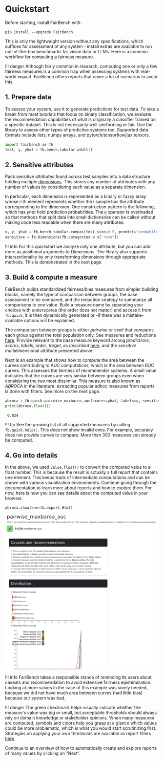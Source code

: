 # Quickstart

Before starting, install FairBench with:

```shell
pip install --upgrade FairBench
```

This is only the lightweight version without any specifications,
which suffices for assessment of any system - install extras are
available to run out-of-the-box benchmarks for vision data or LLMs.
Here is a common workflow for computing a fairness measure.

!!! danger
    Although fairly common in research, computing one
    or only a few fairness measures is a common trap when assessing
    systems with real-world impact. 
    FairBench offers reports that cover a lot of scenarios to avoid this.

## 1. Prepare data

To assess your system, use it to generate predictions for test data.
To take a break from most tutorials that focus on binary classification, 
we evaluate the recommendation capabilities
of what is originally a classifier trained on a specific
dataset. This is not necessarily well-performing or fair.
Use the library to assess other types of predictive systems too. 
Supported data formats include lists, numpy arrays, 
and pytorch/tensorflow/jax tensors.

```python
import fairbench as fb
test, y, yhat = fb.bench.tabular.adult()
```

## 2. Sensitive attributes

Pack sensitive attributes found across test samples
into a data structure holding multiple [dimensions](documentation/dimensions.md).
This stores any number of attributes with any number of values
by considering each value as a separate dimension.

In particular, each dimension is represented as a binary or fuzzy array
whose i-th element represents whether the i sample has the attribute
corresponding to the dimension. 
One construction pattern is the following, which has *yhat* hold
prediction probabilities. The `@` operator is overloaded so that
methods that split data into small dictionaries can be called without 
making code less readable when there are many attributes.

```python
x, y, yhat = fb.bench.tabular.compas(test_size=0.5, predict="probabilities")
sensitive = fb.Dimensions(fb.categories @ x["race"])
```

!!! info
    For this quickstart we analyze only one attribute, but you can add
    more as positional arguments to *Dimensions*. The library also
    supports intersectionality by only transforming dimensions through
    appropriate methods. This is demonstrated in the next page.

## 3. Build & compute a measure

FairBench builds standardized fairness/bias measures from simpler building blocks, namely the type
of comparison between groups, the base assessment to be compared, 
and the reduction strategy to summarize all comparisons
to one value. Build a measure name by separating your choices 
with underscores (the order does not matter)
and access it from `fb.quick`; it is then dynamically generated or 
-if there was a mistake- available options will be explained.

The comparison between groups is either *pairwise* or *vsall* that compares each group
against the total population only. See measures and reductions [here](material/api.md).
Provide relevant to the base measure keyword among 
*predictions*, *scores*, *labels*, *order*, *target*, as described 
[here](documentation/reports.md), and the *sensitive* multidimensional attribute
presented above. 

Next is an example that shows how to compute the area between the curves contributing
to AUC computations, which is the area between ROC curves. This assesses the fairness
of recommender systems. A small value indicates that the curves are very similar between
groups even when considering the two most dissimilar. This measure is also known as 
*ABROCA* in the literature; extracting popular adhoc measures from reports
is done with filters. See more on the next page.

```python
abroca = fb.quick.pairwise_maxbarea_auc(scores=yhat, labels=y, sensitive=sensitive)
print(abroca.float())
```

```text
 0.024
```

!!! tip
    See the growing list of all supported measures by calling `fb.quick.help()`.
    This does not show invalid ones. For example, accuracy does not provide curves
    to compare. More than 300 measures can already be computed.


## 4. Go into details

In the above, we used `value.float()` to convert the computed value to a float number.
This is because the result is actually a full report that contains one element. 
This keeps track of intermediate computations and can be shown with 
various visualization environments.
Continue going through the documentation to learn more about reports and how to explore
them. For now, here is how you can see details about the computed value in your
browser. 


```python
abroca.show(env=fb.export.Html)
```

![onevalue](onevalue.png)


!!! info
    FairBench takes a responsible stance of reminding its users about
    caveats and recommendation to avoid extensive fairness epistemization.
    Looking at more values in the case of this example was
    sorely needed, because we did not have much area between curves 
    (had little bias) because our system was bad.

!!! danger
    The green checkmark helps visually indicate whether the 
    measure's value was big or small, but acceptable thresholds should 
    always rely on domain knowledge or stakeholder opinions. When many measures
    are computed, symbols and colors help you grasp at a glance which values 
    could be more problematic, which is what you would start scrutinizing first. 
    Strategies on applying your own thresholds are available 
    as report filters [here](material/filters.md).
    
Continue to an overview of how to automatically 
create and explore reports of many values by clicking on "Next".